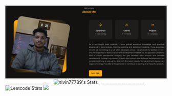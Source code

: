  ![alt text](https://github.com/nivin77789/calci/blob/main/img.png?raw=true) _______________________ ![nivin77789's Stats](https://github-readme-stats.vercel.app/api?username=nivin77789&theme=great-gatsby&show_icons=true&hide_border=false&count_private=true) _______________________    ![Leetcode Stats](https://leetcard.jacoblin.cool/nivin77789?ext=heatmap) <img src="https://github-readme-stats.vercel.app/api/top-langs/?username=nivin77789&theme=github_dark&hide_border=true"> 


